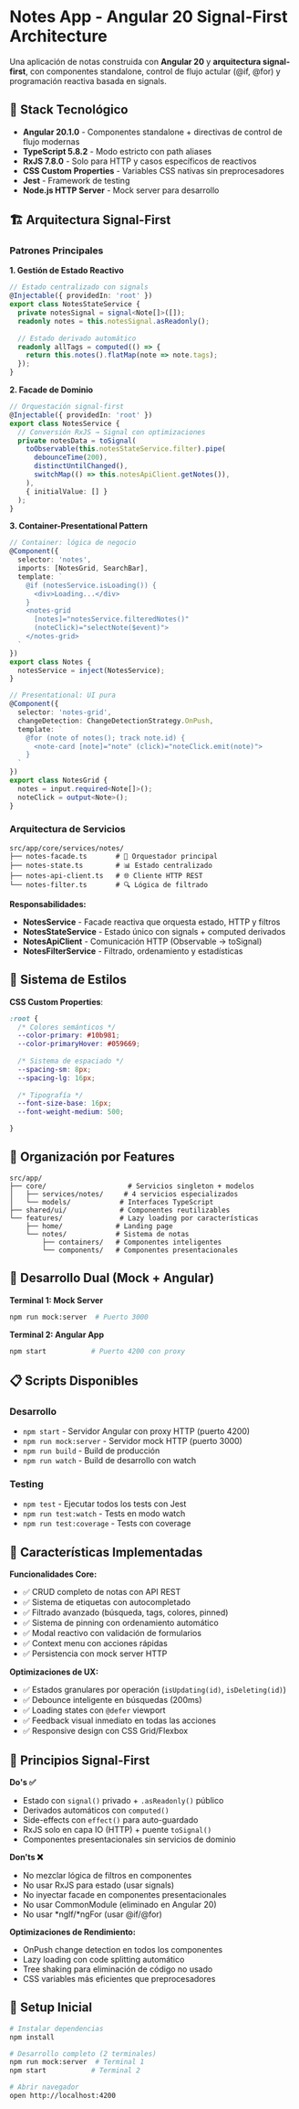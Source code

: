 # Notes App - Angular 20 Signal-First Architecture

Una aplicación de notas construida con **Angular 20** y **arquitectura signal-first**,
con componentes standalone, control de flujo actular (@if, @for) y programación reactiva basada en signals.

## 🚀 Stack Tecnológico

- **Angular 20.1.0** - Componentes standalone + directivas de control de flujo modernas
- **TypeScript 5.8.2** - Modo estricto con path aliases
- **RxJS 7.8.0** - Solo para HTTP y casos específicos de reactivos
- **CSS Custom Properties** - Variables CSS nativas sin preprocesadores
- **Jest** - Framework de testing
- **Node.js HTTP Server** - Mock server para desarrollo

## 🏗️ Arquitectura Signal-First

### Patrones Principales

**1. Gestión de Estado Reactivo**
```typescript
// Estado centralizado con signals
@Injectable({ providedIn: 'root' })
export class NotesStateService {
  private notesSignal = signal<Note[]>([]);
  readonly notes = this.notesSignal.asReadonly();
  
  // Estado derivado automático
  readonly allTags = computed(() => {
    return this.notes().flatMap(note => note.tags);
  });
}
```

**2. Facade de Dominio**
```typescript
// Orquestación signal-first
@Injectable({ providedIn: 'root' })
export class NotesService {
  // Conversión RxJS → Signal con optimizaciones
  private notesData = toSignal(
    toObservable(this.notesStateService.filter).pipe(
      debounceTime(200),
      distinctUntilChanged(),
      switchMap(() => this.notesApiClient.getNotes()),
    ),
    { initialValue: [] }
  );
}
```

**3. Container-Presentational Pattern**
```typescript
// Container: lógica de negocio
@Component({
  selector: 'notes',
  imports: [NotesGrid, SearchBar],
  template: `
    @if (notesService.isLoading()) {
      <div>Loading...</div>
    }
    <notes-grid 
      [notes]="notesService.filteredNotes()"
      (noteClick)="selectNote($event)">
    </notes-grid>
  `
})
export class Notes {
  notesService = inject(NotesService);
}

// Presentational: UI pura
@Component({
  selector: 'notes-grid',
  changeDetection: ChangeDetectionStrategy.OnPush,
  template: `
    @for (note of notes(); track note.id) {
      <note-card [note]="note" (click)="noteClick.emit(note)">
    }
  `
})
export class NotesGrid {
  notes = input.required<Note[]>();
  noteClick = output<Note>();
}
```

### Arquitectura de Servicios

```
src/app/core/services/notes/
├── notes-facade.ts       # 🎯 Orquestador principal
├── notes-state.ts        # 📊 Estado centralizado
├── notes-api-client.ts   # 🌐 Cliente HTTP REST
└── notes-filter.ts       # 🔍 Lógica de filtrado
```

**Responsabilidades:**
- **NotesService** - Facade reactiva que orquesta estado, HTTP y filtros
- **NotesStateService** - Estado único con signals + computed derivados
- **NotesApiClient** - Comunicación HTTP (Observable → toSignal)
- **NotesFilterService** - Filtrado, ordenamiento y estadísticas

## 🎨 Sistema de Estilos

**CSS Custom Properties**:
```css
:root {
  /* Colores semánticos */
  --color-primary: #10b981;
  --color-primaryHover: #059669;
  
  /* Sistema de espaciado */
  --spacing-sm: 8px;
  --spacing-lg: 16px;
  
  /* Tipografía */
  --font-size-base: 16px;
  --font-weight-medium: 500;

}
```

## 📁 Organización por Features

```
src/app/
├── core/                    # Servicios singleton + modelos
│   ├── services/notes/     # 4 servicios especializados  
│   └── models/            # Interfaces TypeScript
├── shared/ui/             # Componentes reutilizables
└── features/              # Lazy loading por características
    ├── home/             # Landing page
    └── notes/            # Sistema de notas
        ├── containers/   # Componentes inteligentes
        └── components/   # Componentes presentacionales
```

## 🔄 Desarrollo Dual (Mock + Angular)

**Terminal 1: Mock Server**
```bash
npm run mock:server  # Puerto 3000
```

**Terminal 2: Angular App**  
```bash
npm start           # Puerto 4200 con proxy
```

## 📋 Scripts Disponibles

### Desarrollo
- `npm start` - Servidor Angular con proxy HTTP (puerto 4200)
- `npm run mock:server` - Servidor mock HTTP (puerto 3000)  
- `npm run build` - Build de producción
- `npm run watch` - Build de desarrollo con watch

### Testing
- `npm test` - Ejecutar todos los tests con Jest
- `npm run test:watch` - Tests en modo watch
- `npm run test:coverage` - Tests con coverage

## 🎯 Características Implementadas

**Funcionalidades Core:**
- ✅ CRUD completo de notas con API REST
- ✅ Sistema de etiquetas con autocompletado
- ✅ Filtrado avanzado (búsqueda, tags, colores, pinned)
- ✅ Sistema de pinning con ordenamiento automático
- ✅ Modal reactivo con validación de formularios
- ✅ Context menu con acciones rápidas
- ✅ Persistencia con mock server HTTP

**Optimizaciones de UX:**
- ✅ Estados granulares por operación (`isUpdating(id)`, `isDeleting(id)`)
- ✅ Debounce inteligente en búsquedas (200ms)
- ✅ Loading states con `@defer` viewport
- ✅ Feedback visual inmediato en todas las acciones
- ✅ Responsive design con CSS Grid/Flexbox

## 🧪 Principios Signal-First

**Do's ✅**
- Estado con `signal()` privado + `.asReadonly()` público
- Derivados automáticos con `computed()`
- Side-effects con `effect()` para auto-guardado
- RxJS solo en capa IO (HTTP) + puente `toSignal()`
- Componentes presentacionales sin servicios de dominio

**Don'ts ❌**
- No mezclar lógica de filtros en componentes
- No usar RxJS para estado (usar signals)
- No inyectar facade en componentes presentacionales
- No usar CommonModule (eliminado en Angular 20)
- No usar *ngIf/*ngFor (usar @if/@for)

**Optimizaciones de Rendimiento:**
- OnPush change detection en todos los componentes
- Lazy loading con code splitting automático
- Tree shaking para eliminación de código no usado
- CSS variables más eficientes que preprocesadores

## 🔧 Setup Inicial

```bash
# Instalar dependencias
npm install

# Desarrollo completo (2 terminales)
npm run mock:server  # Terminal 1
npm start           # Terminal 2

# Abrir navegador
open http://localhost:4200

